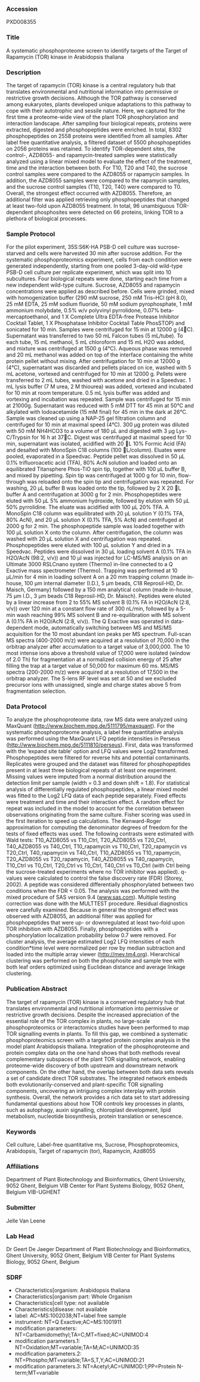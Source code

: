 ### Accession
PXD008355

### Title
A systematic phosphoproteome screen to identify targets of the Target of Rapamycin (TOR) kinase in Arabidopsis thaliana

### Description
The target of rapamycin (TOR) kinase is a central regulatory hub that translates environmental and nutritional information into permissive or restrictive growth decisions. Although the TOR pathway is conserved among eukaryotes, plants developed unique adaptations to this pathway to cope with their autotrophic and sessile nature. Here, we captured for the first time a proteome-wide view of the plant TOR phosphorylation and interaction landscape. After sampling four biological repeats, proteins were extracted, digested and phosphopeptides were enriched. In total, 8302 phosphopeptides on 2558 proteins were identified from all samples. After label free quantitative analysis, a filtered dataset of 5500 phosphopeptides on 2056 proteins was retained. To identify TOR-dependent sites, the control-, AZD8055- and rapamycin-treated samples were statistically analyzed using a linear mixed model to evaluate the effect of the treatment, time and the interaction between both. For T10, T20 and T40, the sucrose control samples were compared to the AZD8055 or rapamycin samples. In addition, the AZD8055 samples were compared to the rapamycin samples, and the sucrose control samples (T10, T20, T40) were compared to T0. Overall, the strongest effect occurred with AZD8055. Therefore, an additional filter was applied retrieving only phosphopeptides that changed at least two-fold upon AZD8055 treatment. In total, 96 unambiguous TOR-dependent phosphosites were detected on 66 proteins, linking TOR to a plethora of biological processes.

### Sample Protocol
For the pilot experiment, 35S:S6K-HA PSB-D cell culture was sucrose-starved and cells were harvested 30 min after sucrose addition. For the systematic phosphoproteomics experiment, cells from each condition were generated independently, starting from one pooled 3-day-old wild-type PSB-D cell culture per replicate experiment, which was split into 10 subcultures. Four biological repeats were done, starting each time from a new independent wild-type culture. Sucrose, AZD8055 and rapamycin concentrations were applied as described before. Cells were grinded, mixed with homogenization buffer (290 mM sucrose, 250 mM Tris–HCl (pH 8.0), 25 mM EDTA, 25 mM sodium fluoride, 50 mM sodium pyrophosphate, 1 mM ammonium molybdate, 0.5% w/v polyvinyl pyrrolidone, 0.07% beta-mercaptoethanol, and 1 X Complete Ultra EDTA-free Protease Inhibitor Cocktail Tablet, 1 X Phosphatase Inhibitor Cocktail Table PhosSTOP) and sonicated for 10 min. Samples were centrifuged for 15 min at 12000 g (4C). Supernatant was transferred to two 50 mL Falcon tubes (5 mL/tube). To each tube, 15 mL methanol, 5 mL chloroform and 15 mL H2O was added, and mixture was centrifuged at 1500 g (4°C). Aqueous phase was removed and 20 mL methanol was added on top of the interface containing the white protein pellet without mixing. After centrifugation for 10 min at 12000 g (4°C), supernatant was discarded and pellets placed on ice, washed with 5 mL acetone, vortexed and centrifuged for 10 min at 12000 g. Pellets were transferred to 2 mL tubes, washed with acetone and dried in a Speedvac. 1 mL lysis buffer (7 M urea, 2 M thiourea) was added, vortexed and incubated for 10 min at room temperature. 0.5 mL lysis buffer was added and vortexing and incubation was repeated. Sample was centrifuged for 15 min at 21000g. Supernatant was reduced with 5 mM DTT for 45 min at 50°C and alkylated with Iodoacetamide (15 mM final) for 45 min in the dark at 26°C. Sample was cleaned up using a NAP-25 gel filtration column and centrifuged for 10 min at maximal speed (4°C). 300 µg protein was diluted with 50 mM NH4HCO3 to a volume of 180 µL and digested with 3 µg Lys-C/Trypsin for 16 h at 37C. Digest was centrifuged at maximal speed for 10 min, supernatant was isolated, acidified with 20 L 10% Formic Acid (FA) and desalted with MonoSpin C18 columns (100 L/column). Eluates were pooled, evaporated in a Speedvac. Peptide pellet was dissolved in 50 µL 0.1% trifluoroacetic acid (TFA), 80% AcN solution and loaded onto an equilibrated Titansphere Phos-TiO spin tip, together with 100 µL buffer B, and mixed by pipetting. Spin tip was centrifuged at 1000 g for 10 min, flow-through was reloaded onto the spin tip and centrifugation was repeated. For washing, 20 µL buffer B was loaded onto the tip, followed by 2 X 20 L buffer A and centrifugation at 3000 g for 2 min. Phosphopeptides were eluted with 50 µL 5% ammonium hydroxide, followed by elution with 50 µL 50% pyrrolidine. The eluate was acidified with 100 µL 20% TFA. A MonoSpin C18 column was equilibrated with 20 µL solution Y (0.1% TFA, 80% AcN), and 20 µL solution X (0.1% TFA, 5% AcN) and centrifuged at 2000 g for 2 min. The phosphopeptide sample was loaded together with 100 µL solution X onto the column. After centrifugation, the column was washed with 20 µL solution X and centrifugation was repeated. Phosphopeptides were eluted with 100 µL solution Y and dried in a Speedvac. Peptides were dissolved in 30 µL loading solvent A (0.1% TFA in H2O/AcN (98:2, v/v)) and 10 µl was injected for LC-MS/MS analysis on an Ultimate 3000 RSLCnano system (Thermo) in-line connected to a Q Exactive mass spectrometer (Thermo). Trapping was performed at 10 μL/min for 4 min in loading solvent A on a 20 mm trapping column (made in-house, 100 μm internal diameter (I.D.), 5 μm beads, C18 Reprosil-HD, Dr. Maisch, Germany) followed by a 150 mm analytical column (made in-house, 75 µm I.D., 3 µm beads C18 Reprosil-HD, Dr. Maisch). Peptides were eluted by a linear increase from 2 to 55% MS solvent B (0.1% FA in H2O/AcN (2:8, v/v)) over 120 min at a constant flow rate of 300 nL/min, followed by a 5-min wash reaching 99% MS solvent B and re-equilibration with MS solvent A (0.1% FA in H2O/AcN (2:8, v/v)). The Q Exactive was operated in data-dependent mode, automatically switching between MS and MS/MS acquisition for the 10 most abundant ion peaks per MS spectrum. Full-scan MS spectra (400-2000 m/z) were acquired at a resolution of 70,000 in the orbitrap analyzer after accumulation to a target value of 3,000,000. The 10 most intense ions above a threshold value of 17,000 were isolated (window of 2.0 Th) for fragmentation at a normalized collision energy of 25 after filling the trap at a target value of 50,000 for maximum 60 ms. MS/MS spectra (200-2000 m/z) were acquired at a resolution of 17,500 in the orbitrap analyzer. The S-lens RF level was set at 50 and we excluded precursor ions with unassigned, single and charge states above 5 from fragmentation selection.

### Data Protocol
To analyze the phosphoproteome data, raw MS data were analyzed using MaxQuant (http://www.biochem.mpg.de/5111795/maxquant). For the systematic phosphoproteome analysis, a label free quantitative analysis was performed using the MaxQuant LFQ peptide intensities in Perseus (http://www.biochem.mpg.de/5111810/perseus). First, data was transformed with the ‘expand site table’ option and LFQ values were Log2 transformed. Phosphopeptides were filtered for reverse hits and potential contaminants. Replicates were grouped and the dataset was filtered for phosphopeptides present in at least three biological repeats of at least one experiment. Missing values were imputed from a normal distribution around the detection limit per sample (width = 0.3 and down shift = 1.8). For statistical analysis of differentially regulated phosphopeptides, a linear mixed model was fitted to the Log2 LFQ data of each peptide separately. Fixed effects were treatment and time and their interaction effect. A random effect for repeat was included in the model to account for the correlation between observations originating from the same culture. Fisher scoring was used in the first iteration to speed up calculations. The Kenward-Roger approximation for computing the denominator degrees of freedom for the tests of fixed effects was used. The following contrasts were estimated with Wald tests: T10_AZD8055 vs T10_Ctrl, T20_AZD8055 vs T20_Ctrl, T40_AZD8055 vs T40_Ctrl, T10_rapamycin vs T10_Ctrl, T20_rapamycin vs T20_Ctrl, T40_rapamycin vs T40_Ctrl, T10_AZD8055 vs T10_rapamycin, T20_AZD8055 vs T20_rapamycin, T40_AZD8055 vs T40_rapamycin, T10_Ctrl vs T0_Ctrl, T20_Ctrl vs T0_Ctrl, T40_Ctrl vs T0_Ctrl (with Ctrl being the sucrose-treated experiments where no TOR inhibitor was applied). q-values were calculated to control the false discovery rate (FDR) (Storey, 2002). A peptide was considered differentially phosphorylated between two conditions when the FDR < 0.05. The analysis was performed with the mixed procedure of SAS version 9.4 (www.sas.com). Multiple testing correction was done with the MULTTEST procedure. Residual diagnostics were carefully examined. Because in general the strongest effect was observed with AZD8055, an additional filter was applied for phosphopeptides that were up- or downregulated at least two-fold upon TOR inhibition with AZD8055. Finally, phosphopeptides with a phosphorylation localization probability below 0.7 were removed. For cluster analysis, the average estimated Log2 LFQ intensities of each condition*time level were normalized per row by median subtraction and loaded into the multiple array viewer (http://mev.tm4.org). Hierarchical clustering was performed on both the phosphosite and sample tree with both leaf orders optimized using Euclidean distance and average linkage clustering.

### Publication Abstract
The target of rapamycin (TOR) kinase is a conserved regulatory hub that translates environmental and nutritional information into permissive or restrictive growth decisions. Despite the increased appreciation of the essential role of the TOR complex in plants, no large-scale phosphoproteomics or interactomics studies have been performed to map TOR signalling events in plants. To fill this gap, we combined a systematic phosphoproteomics screen with a targeted protein complex analysis in the model plant Arabidopsis thaliana. Integration of the phosphoproteome and protein complex data on the one hand shows that both methods reveal complementary subspaces of the plant TOR signalling network, enabling proteome-wide discovery of both upstream and downstream network components. On the other hand, the overlap between both data sets reveals a set of candidate direct TOR substrates. The integrated network embeds both evolutionarily-conserved and plant-specific TOR signalling components, uncovering an intriguing complex interplay with protein synthesis. Overall, the network provides a rich data set to start addressing fundamental questions about how TOR controls key processes in plants, such as autophagy, auxin signalling, chloroplast development, lipid metabolism, nucleotide biosynthesis, protein translation or senescence.

### Keywords
Cell culture, Label-free quantitative ms, Sucrose, Phosphoproteomics, Arabidopsis, Target of rapamycin (tor), Rapamycin, Azd8055

### Affiliations
Department of Plant Biotechnology and Bioinformatics, Ghent University, 9052 Ghent, Belgium VIB Center for Plant Systems Biology, 9052 Ghent, Belgium
VIB-UGHENT

### Submitter
Jelle Van Leene

### Lab Head
Dr Geert De Jaeger
Department of Plant Biotechnology and Bioinformatics, Ghent University, 9052 Ghent, Belgium VIB Center for Plant Systems Biology, 9052 Ghent, Belgium


### SDRF
- Characteristics[organism: Arabidopsis thaliana
- Characteristics[organism part: Whole Organism
- Characteristics[cell type: not available
- Characteristics[disease: not available
- label: AC=MS:1002038;NT=label free sample
- instrument: NT=Q Exactive;AC=MS:1001911
- modification parameters: NT=Carbamidomethyl;TA=C;MT=fixed;AC=UNIMOD:4
- modification parameters.1: NT=Oxidation;MT=variable;TA=M;AC=UNIMOD:35
- modification parameters.2: NT=Phospho;MT=variable;TA=S,T,Y;AC=UNIMOD:21
- modification parameters.3: NT=Acetyl;AC=UNIMOD:1;PP=Protein N-term;MT=variable

